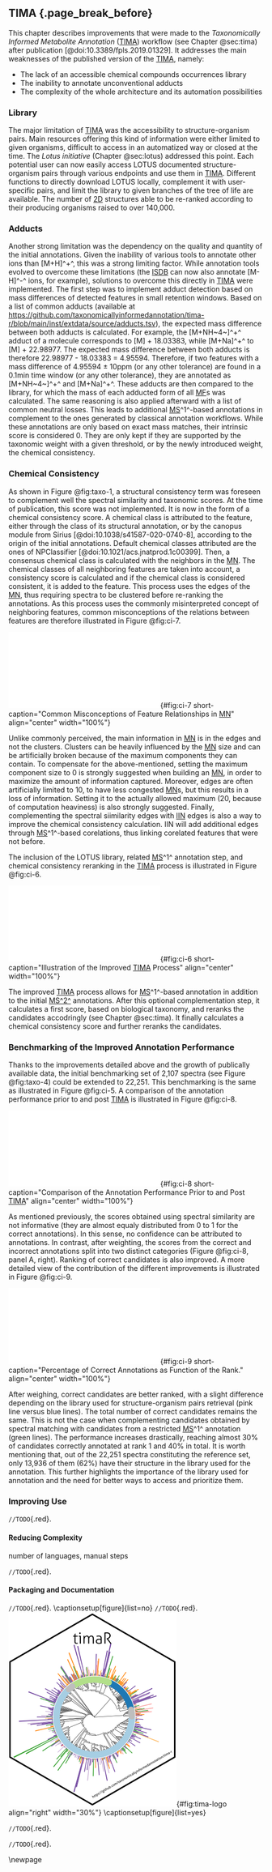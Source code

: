 ## TIMA {.page_break_before}

This chapter describes improvements that were made to the *Taxonomically Informed Metabolite Annotation* ([TIMA](#tima)) workflow (see Chapter @sec:tima) after publication [@doi:10.3389/fpls.2019.01329].
It addresses the main weaknesses of the published version of the [TIMA](#tima), namely:

- The lack of an accessible chemical compounds occurrences library
- The inability to annotate unconventional adducts
- The complexity of the whole architecture and its automation possibilities

### Library

The major limitation of [TIMA](#tima) was the accessibility to structure-organism pairs.
Main resources offering this kind of information were either limited to given organisms, difficult to access in an automatized way or closed at the time.
The *Lotus initiative* (Chapter @sec:lotus) addressed this point.
Each potential user can now easily access LOTUS documented structure-organism pairs through various endpoints and use them in [TIMA](#tima).
Different functions to directly download LOTUS locally, complement it with user-specific pairs, and limit the library to given branches of the tree of life are available.
The number of [2D](#dd) structures able to be re-ranked according to their producing organisms raised to over 140,000.

### Adducts

Another strong limitation was the dependency on the quality and quantity of the initial annotations.
Given the inability of various tools to annotate other ions than [M+H]^+^, this was a strong limiting factor.
While annotation tools evolved to overcome these limitations (the [ISDB](#isdb) can now also annotate [M-H]^-^ ions, for example), solutions to overcome this directly in [TIMA](#tima) were implemented.
The first step was to implement adduct detection based on mass differences of detected features in small retention windows.
Based on a list of common adducts (available at <https://github.com/taxonomicallyinformedannotation/tima-r/blob/main/inst/extdata/source/adducts.tsv>), the expected mass difference between both adducts is calculated.
For example, the [M+NH~4~]^+^ adduct of a molecule corresponds to [M] + 18.03383, while  [M+Na]^+^ to [M] + 22.98977.
The expected mass difference between both adducts is therefore 22.98977 - 18.03383 = 4.95594.
Therefore, if two features with a mass difference of 4.95594 ± 10ppm (or any other tolerance) are found in a 0.1min time window (or any other tolerance), they are annotated as [M+NH~4~]^+^ and [M+Na]^+^.
These adducts are then compared to the library, for which the mass of each adducted form of all [MF](#mf)s was calculated.
The same reasoning is also applied afterward with a list of common neutral losses.
This leads to additional [MS](#ms)^1^-based annotations in complement to the ones generated by classical annotation workflows.
While these annotations are only based on exact mass matches, their intrinsic score is considered 0.
They are only kept if they are supported by the taxonomic weight with a given threshold, or by the newly introduced weight, the chemical consistency.

### Chemical Consistency

As shown in Figure @fig:taxo-1, a structural consistency term was foreseen to complement well the spectral similarity and taxonomic scores.
At the time of publication, this score was not implemented.
It is now in the form of a chemical consistency score.
A chemical class is attributed to the feature, either through the class of its structural annotation, or by the canopus module from Sirius [@doi:10.1038/s41587-020-0740-8], according to the origin of the initial annotations.
Default chemical classes attributed are the ones of NPClassifier [@doi:10.1021/acs.jnatprod.1c00399].
Then, a consensus chemical class is calculated with the neighbors in the [MN](#mn).
The chemical classes of all neighboring features are taken into account, a consistency score is calculated and if the chemical class is considered consistent, it is added to the feature.
This process uses the edges of the [MN](#mn), thus requiring spectra to be clustered before re-ranking the annotations.
As this process uses the commonly misinterpreted concept of neighboring features, common misconceptions of the relations between features are therefore illustrated in Figure @fig:ci-7.

![**Common misconceptions of feature relationships in [MN](#mn).** Two schematic clusters are illustrated, with some classical misinterpretations of the network.](images/ci-7.pdf "ci-7"){#fig:ci-7 short-caption="Common Misconceptions of Feature Relationships in [MN](#mn)" align="center" width="100%"}

Unlike commonly perceived, the main information in [MN](#mn) is in the edges and not the clusters. Clusters can be heavily influenced by the [MN](#mn) size and can be artificially broken because of the maximum components they can contain.
To compensate for the above-mentioned, setting the maximum component size to 0 is strongly suggested when building an [MN](#mn), in order to maximize the amount of information captured.
Moreover, edges are often artificially limited to 10, to have less congested [MN](#mn)s, but this results in a loss of information.
Setting it to the actually allowed maximum (20, because of computation heaviness) is also strongly suggested.
Finally, complementing the spectral siimilarity edges with [IIN](#iin) edges is also a way to improve the chemical consistency calculation.
IIN will add additional edges through [MS](#ms)^1^-based corelations, thus linking corelated features that were not before.

The inclusion of the LOTUS library, related [MS](#ms)^1^ annotation step, and chemical consistency reranking in the [TIMA](#tima) process is illustrated in Figure @fig:ci-6.

![**Illustration of the improved [TIMA](#tima) process.** Initial annotations are optionally complemented with [MS](#ms)^1^-based annotations from LOTUS, then reranked based on the biological taxonomy score and further reranked based on the chemical taxonomy score.](images/ci-6.pdf "ci-6"){#fig:ci-6 short-caption="Illustration of the Improved [TIMA](#tima) Process" align="center" width="100%"}

The improved [TIMA](#tima) process allows for [MS](#ms)^1^-based annotation in addition to the initial [MS^2^](#msms) annotations.
After this optional complementation step, it calculates a first score, based on biological taxonomy, and reranks the candidates accodringly (see Chapter @sec:tima).
It finally calculates a chemical consistency score and further reranks the candidates.  

### Benchmarking of the Improved Annotation Performance

Thanks to the improvements detailed above and the growth of publically available data, the initial benchmarking set of 2,107 spectra (see Figure @fig:taxo-4) could be extended to 22,251.
This benchmarking is the same as illustrated in Figure @fig:ci-5.
A comparison of the annotation performance prior to and post [TIMA](#tima) is illustrated in Figure @fig:ci-8.

![**Comparison of the annotation performance prior to and post [TIMA](#tima).** In panel A, the distribution of the scores obtained before and after weighting are illustrated (the correct annotations are in blue, the incorrect in red). In panel B, the distribution of the obtained ranks are illustrated.](images/ci-8.pdf "ci-8"){#fig:ci-8 short-caption="Comparison of the Annotation Performance Prior to and Post [TIMA](#tima)" align="center" width="100%"}

As mentioned previously, the scores obtained using spectral similarity are not informative (they are almost equaly distributed from 0 to 1 for the correct annotations).
In this sense, no confidence can be attributed to annotations.
In contrast, after weighting, the scores from the correct and incorrect annotations split into two distinct categories (Figure @fig:ci-8, panel A, right).
Ranking of correct candidates is also improved.
A more detailed view of the contribution of the different improvements is illustrated in Figure @fig:ci-9.

![**Percentage of correct annotations as function of the rank.** The lines show the percentage of correct annotations as a function of the rank. The pink line represents the results from the [ISDB](#isdb) annotation without weighting. The blue lines represent the results after [TIMA](#tima). The green lines represent the results after [TIMA](#tima) with [MS](#ms)^1^-based annotation completion. Dashed lines represent the results obtained with an inhouse structure-pair organisms library in addition to the LOTUS library. A zoom on the first 25 ranks is avaliable on the uper right.](images/ci-9.pdf "ci-9"){#fig:ci-9 short-caption="Percentage of Correct Annotations as Function of the Rank." align="center" width="100%"}

After weighing, correct candidates are better ranked, with a slight difference depending on the library used for structure-organism pairs retrieval (pink line versus blue lines).
The total number of correct candidates remains the same.
This is not the case when complementing candidates obtained by spectral matching with candidates from a restricted [MS](#ms)^1^ annotation (green lines).
The performance increases drastically, reaching almost 30% of candidates correctly annotated at rank 1 and 40% in total.
It is worth mentioning that, out of the 22,251 spectra constituting the reference set, only 13,936 of them (62%) have their structure in the library used for the annotation.
This further highlights the importance of the library used for annotation and the need for better ways to access and prioritize them.

### Improving Use

`//TODO`{.red}.

#### Reducing Complexity

number of languages, manual steps

`//TODO`{.red}.

#### Packaging and Documentation

`//TODO`{.red}.
\captionsetup[figure]{list=no}
`//TODO`{.red}. ![](images/logo.svg "tima-logo"){#fig:tima-logo align="right" width="30%"}
\captionsetup[figure]{list=yes}

`//TODO`{.red}.

`//TODO`{.red}.

\newpage